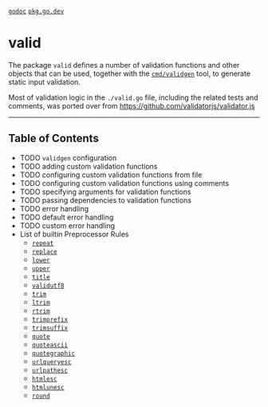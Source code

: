 [`godoc`](http://godoc.org/github.com/frk/valid)
[`pkg.go.dev`](https://pkg.go.dev/github.com/frk/valid)

# valid

The package `valid` defines a number of validation functions and other objects
that can be used, together with the [`cmd/validgen`](cmd/validgen) tool, to
generate static input validation.

Most of validation logic in the `./valid.go` file, including the related tests and
comments, was ported over from https://github.com/validatorjs/validator.js

--------

## Table of Contents

- TODO `validgen` configuration
- TODO adding custom validation functions
- TODO configuring custom validation functions from file
- TODO configuring custom validation functions using comments
- TODO specifying arguments for validation functions
- TODO passing dependencies to validation functions
- TODO error handling
- TODO default error handling
- TODO custom error handling
- List of builtin Preprocessor Rules
	- [`repeat`](#repeat)
	- [`replace`](#replace)
	- [`lower`](#to-lower)
	- [`upper`](#to-upper)
	- [`title`](#to-title)
	- [`validutf8`](#to-valid-utf8)
	- [`trim`](#trim-space)
	- [`ltrim`](#trim-left)
	- [`rtrim`](#trim-right)
	- [`trimprefix`](#trim-prefix)
	- [`trimsuffix`](#trim-suffix)
	- [`quote`](#quote)
	- [`quoteascii`](#quote-ascii)
	- [`quotegraphic`](#quote-to-graphic)
	- [`urlqueryesc`](#url-query-escape)
	- [`urlpathesc`](#url-path-escape)
	- [`htmlesc`](#html-escape)
	- [`htmlunesc`](#html-unescape)
	- [`round`](#round)
